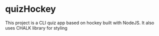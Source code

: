 # quizHockey
This project is a CLI quiz app based on hockey built with NodeJS. It also uses CHALK library for styling

